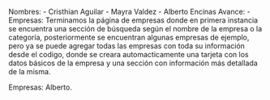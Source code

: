 Nombres: 
        - Cristhian Aguilar
        - Mayra Valdez
        - Alberto Encinas
Avance:
      - Empresas: Terminamos la página de empresas donde en primera instancia se encuentra una sección de búsqueda según el nombre de la empresa o la categoría,                           posteriormente se encuentran algunas empresas de ejemplo, pero ya se puede agregar todas las empresas con toda su información desde el codigo, 
                  donde se creara automacticamente una tarjeta con los datos básicos de la empresa y una sección con información más detallada de la misma.
      
Empresas: Alberto.
